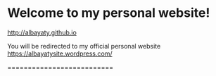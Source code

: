 # Welcome to my personal website!

http://albayaty.github.io

You will be redirected to my official personal website https://albayatysite.wordpress.com/


==========================
